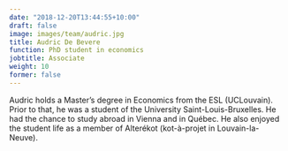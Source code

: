 ```yaml
---
date: "2018-12-20T13:44:55+10:00"
draft: false
image: images/team/audric.jpg
title: Audric De Bevere
function: PhD student in economics
jobtitle: Associate
weight: 10
former: false
---
```


Audric holds a Master’s degree in Economics from the ESL (UCLouvain). Prior to that, he was a student of the University Saint-Louis-Bruxelles. He had the chance to study abroad in Vienna and in Québec. He also enjoyed the student life as a member of Alterékot (kot-à-projet in Louvain-la-Neuve). 
